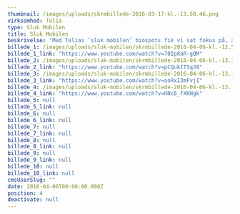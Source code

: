 ```yaml
---
thumbnail: /images/uploads/skrmbillede-2016-03-17-kl.-13.50.46.png
virksomhed: Telia
type: Sluk Mobilen
title: Sluk Mobilen
beskrivelse: "Med Telias ’sluk mobilen’ biospots fik vi sat fokus på, at livet krævet et godt netværk – MEN at der skal være tid og plads til ro og fordybelse. F.eks. er det god stil at være offline, når du går i biografen. "
billede_1: /images/uploads/sluk-mobilen/skrmbillede-2016-04-06-kl.-12.59.21.png
billede_1_link: "https://www.youtube.com/watch?v=70Ip8aR-gQM"
billede_2: /images/uploads/sluk-mobilen/skrmbillede-2016-04-06-kl.-13.10.22.png
billede_2_link: "https://www.youtube.com/watch?v=pCQukITSqJ8"
billede_3: /images/uploads/sluk-mobilen/skrmbillede-2016-04-06-kl.-13.12.07.png
billede_3_link: "https://www.youtube.com/watch?v=aoRxI3mFvjI"
billede_4: /images/uploads/sluk-mobilen/skrmbillede-2016-04-06-kl.-13.13.16.png
billede_4_link: "https://www.youtube.com/watch?v=HNc6_fXKHgk"
billede_5: null
billede_5_link: null
billede_6: null
billede_6_link: null
billede_7: null
billede_7_link: null
billede_8: null
billede_8_link: null
billede_9: null
billede_9_link: null
billede_10: null
billede_10_link: null
cmsUserSlug: ""
date: 2016-04-06T00:00:00.000Z
position: 4
deactivate: null
---
```


